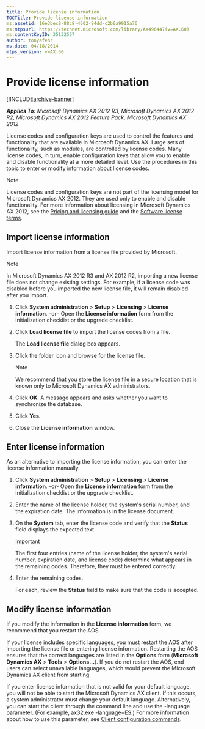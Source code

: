 ```yaml
---
title: Provide license information
TOCTitle: Provide license information
ms:assetid: 16e3bec8-88c8-4602-84dd-c2b0a9915a76
ms:mtpsurl: https://technet.microsoft.com/library/Aa496447(v=AX.60)
ms:contentKeyID: 35132557
author: tonyafehr
ms.date: 04/18/2014
mtps_version: v=AX.60
---
```


# Provide license information 


[!INCLUDE[archive-banner](includes/archive-banner.md)]


_**Applies To:** Microsoft Dynamics AX 2012 R3, Microsoft Dynamics AX 2012 R2, Microsoft Dynamics AX 2012 Feature Pack, Microsoft Dynamics AX 2012_

License codes and configuration keys are used to control the features and functionality that are available in Microsoft Dynamics AX. Large sets of functionality, such as modules, are controlled by license codes. Many license codes, in turn, enable configuration keys that allow you to enable and disable functionality at a more detailed level. Use the procedures in this topic to enter or modify information about license codes.


> [!NOTE]
> <P>License codes and configuration keys are not part of the licensing model for Microsoft Dynamics AX 2012. They are used only to enable and disable functionality. For more information about licensing in Microsoft Dynamics AX 2012, see the <A href="https://go.microsoft.com/fwlink/?linkid=228374">Pricing and licensing guide</A> and the <A href="https://go.microsoft.com/fwlink/?linkid=228377">Software license terms</A>.</P>



## Import license information

Import license information from a license file provided by Microsoft.


> [!NOTE]
> <P>In Microsoft Dynamics AX 2012 R3 and AX 2012 R2, importing a new license file does not change existing settings. For example, if a license code was disabled before you imported the new license file, it will remain disabled after you import.</P>



1.  Click **System administration** \> **Setup** \> **Licensing** \> **License information**. –or– Open the **License information** form from the initialization checklist or the upgrade checklist.

2.  Click **Load license file** to import the license codes from a file.
    
    The **Load license file** dialog box appears.

3.  Click the folder icon and browse for the license file.
    

    > [!NOTE]
    > <P>We recommend that you store the license file in a secure location that is known only to Microsoft Dynamics AX administrators.</P>



4.  Click **OK**. A message appears and asks whether you want to synchronize the database.

5.  Click **Yes**.

6.  Close the **License information** window.

## Enter license information

As an alternative to importing the license information, you can enter the license information manually.

1.  Click **System administration** \> **Setup** \> **Licensing** \> **License information**. –or- Open the **License information** form from the initialization checklist or the upgrade checklist.

2.  Enter the name of the license holder, the system's serial number, and the expiration date. The information is in the license document.

3.  On the **System** tab, enter the license code and verify that the **Status** field displays the expected text.
    

    > [!IMPORTANT]
    > <P>The first four entries (name of the license holder, the system's serial number, expiration date, and license code) determine what appears in the remaining codes. Therefore, they must be entered correctly.</P>



4.  Enter the remaining codes.
    
    For each, review the **Status** field to make sure that the code is accepted.

## Modify license information

If you modify the information in the **License information** form, we recommend that you restart the AOS.

If your license includes specific languages, you must restart the AOS after importing the license file or entering license information. Restarting the AOS ensures that the correct languages are listed in the **Options** form (**Microsoft Dynamics AX** \> **Tools** \> **Options...**). If you do not restart the AOS, end users can select unavailable languages, which would prevent the Microsoft Dynamics AX client from starting.

If you enter license information that is not valid for your default language, you will not be able to start the Microsoft Dynamics AX client. If this occurs, a system administrator must change your default language. Alternatively, you can start the client through the command line and use the -language parameter. (For example, ax32.exe -language=ES.) For more information about how to use this parameter, see [Client configuration commands](client-configuration-commands.md).

  


